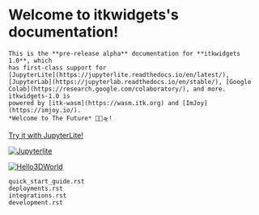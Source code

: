 # Welcome to itkwidgets's documentation!

```{note}
This is the **pre-release alpha** documentation for **itkwidgets 1.0**, which
has first-class support for
[JupyterLite](https://jupyterlite.readthedocs.io/en/latest/),
[JupyterLab](https://jupyterlab.readthedocs.io/en/stable/), [Google
Colab](https://research.google.com/colaboratory/), and more. itkwidgets-1.0 is
powered by [itk-wasm](https://wasm.itk.org) and [ImJoy](https://imjoy.io/).
*Welcome to The Future* 🔬🚀🛸!
```

<a href="./_static/retro/notebooks/?path=Hello3DWorld.ipynb">
Try it with JupyterLite!

![Jupyterlite](https://jupyterlite.rtfd.io/en/latest/_static/badge.svg)

![Hello3DWorld](./images/Hello3DWorld.gif)
</a>

```{toctree}
quick_start_guide.rst
deployments.rst
integrations.rst
development.rst
```
